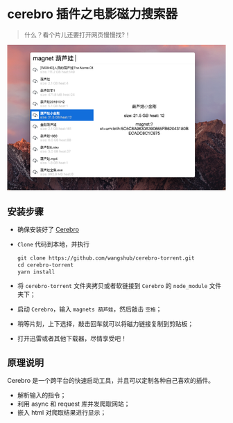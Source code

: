 # cerebro 插件之电影磁力搜索器

> 什么？看个片儿还要打开网页慢慢找?！

![截图](./resource/screen.png)

## 安装步骤

- 确保安装好了 [Cerebro](https://github.com/KELiON/cerebro)

- `Clone` 代码到本地，并执行
    ```shell
    git clone https://github.com/wangshub/cerebro-torrent.git
    cd cerebro-torrent
    yarn install
    ```
- 将 `cerebro-torrent` 文件夹拷贝或者软链接到 `Cerebro` 的 `node_module` 文件夹下；
- 启动 `Cerebro`，输入 `magnets 葫芦娃`，然后敲击 `空格`；
- 稍等片刻，上下选择，敲击回车就可以将磁力链接复制到剪贴板；
- 打开迅雷或者其他下载器，尽情享受吧！

## 原理说明

Cerebro 是一个跨平台的快速启动工具，并且可以定制各种自己喜欢的插件。

- 解析输入的指令；
- 利用 async 和 request 库并发爬取网站；
- 嵌入 html 对爬取结果进行显示； 